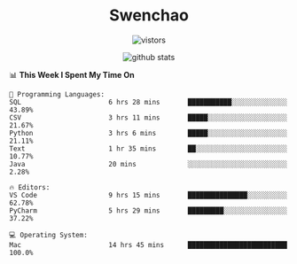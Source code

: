 <h1 align="center">Swenchao</h3>

<p align="center">
  <img src="https://visitor-badge.glitch.me/badge?page_id=Swenchao" alt="vistors" />
</p>

<p align="center">
  <img src="https://github-readme-stats.vercel.app/api?username=Swenchao&count_private=true&show_icons=true&theme=vue-dark&hide_title=true" alt="github stats" />
</p>

<!--START_SECTION:waka-->
📊 **This Week I Spent My Time On** 

```text
💬 Programming Languages: 
SQL                      6 hrs 28 mins       ███████████░░░░░░░░░░░░░░   43.89% 
CSV                      3 hrs 11 mins       █████░░░░░░░░░░░░░░░░░░░░   21.67% 
Python                   3 hrs 6 mins        █████░░░░░░░░░░░░░░░░░░░░   21.11% 
Text                     1 hr 35 mins        ██░░░░░░░░░░░░░░░░░░░░░░░   10.77% 
Java                     20 mins             ░░░░░░░░░░░░░░░░░░░░░░░░░   2.28%

🔥 Editors: 
VS Code                  9 hrs 15 mins       ███████████████░░░░░░░░░░   62.78% 
PyCharm                  5 hrs 29 mins       █████████░░░░░░░░░░░░░░░░   37.22%

💻 Operating System: 
Mac                      14 hrs 45 mins      █████████████████████████   100.0%

```


<!--END_SECTION:waka-->
